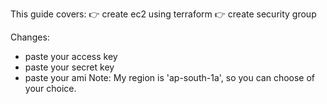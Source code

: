 This guide covers:
👉 create ec2 using terraform 
👉 create security group 

Changes: 
- paste your access key
- paste your secret key
- paste your ami
Note: My region is 'ap-south-1a', so you can choose of your choice.



  
